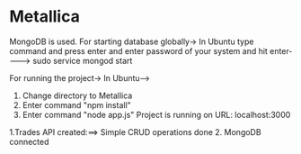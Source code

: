 # Metallica

MongoDB is used.
For starting database globally->
In Ubuntu type command and press enter and enter password of your system and hit enter----> sudo service mongod start

For running the project->
In Ubuntu-->
  1. Change directory to Metallica
  2. Enter command "npm install"
  3. Enter command "node app.js"
Project is running on URL: localhost:3000


1.Trades API created:==>
      Simple CRUD operations done
2. MongoDB connected
